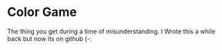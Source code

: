 # Color Game
The thing you get during a time of misunderstanding. I Wrote this a while back but now its on github (-:

